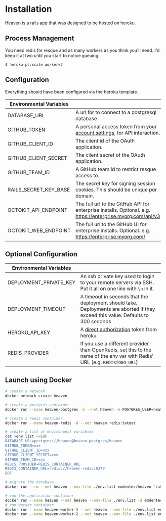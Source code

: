 # Installation

Heaven is a rails app that was designed to be hosted on heroku.

## Process Management

You need redis for resque and as many workers as you think you'll need. I'd keep it at two until you start to notice queuing.

    $ heroku ps:scale worker=2

## Configuration

Everything should have been configured via the heroku template.

| Environmental Variables |                                                 |
|-------------------------|-------------------------------------------------|
| DATABASE_URL            | A uri for to connect to a postgresql database.  |
| GITHUB_TOKEN            | A personal access token from your [account settings][16], for API interaction.    |
| GITHUB_CLIENT_ID        | The client id of the OAuth application.         |
| GITHUB_CLIENT_SECRET    | The client secret of the OAuth application.     |
| GITHUB_TEAM_ID          | A GitHub team id to restrict resque access to.  |
| RAILS_SECRET_KEY_BASE   | The secret key for signing session cookies. This should be unique per domain.               |
| OCTOKIT_API_ENDPOINT    | The full url to the GitHub API for enterprise installs. Optional. e.g. https://enterprise.myorg.com/api/v3 |
| OCTOKIT_WEB_ENDPOINT    | The full url to the GitHub UI for enterprise installs. Optional. e.g. https://enterprise.myorg.com/ |


## Optional Configuration

| Environmental Variables |                                                 |
|-------------------------|-------------------------------------------------|
| DEPLOYMENT_PRIVATE_KEY  | An ssh private key used to login to your remote servers via SSH. Put it all on one line with    `\n` in it.|
| DEPLOYMENT_TIMEOUT      | A timeout in seconds that the deployment should take. Deployments are aborted if they exceed   this value. Defaults to 300 seconds |
| HEROKU_API_KEY          | A [direct authorization][17] token from heroku  |
| REDIS_PROVIDER          | If you use a different provider than OpenRedis, set this to the name of the env var with Redis' URL (e.g. `REDISTOGO_URL`) |

## Launch using Docker

```bash
# create a network
docker network create heaven

# create a postgres container
docker run --name heaven-postgres -d --net heaven -e POSTGRES_USER=heaven postgres:latest

# create a redis container
docker run --name heaven-redis -d --net heaven redis:latest

# create a list of environment variables
cat >env.list <<EOF
DATABASE_URL=postgres://heaven@heaven-postgres/heaven
GITHUB_TOKEN=xxx
GITHUB_CLIENT_ID=xxx
GITHUB_CLIENT_SECRET=xxx
GITHUB_TEAM_ID=xxx
REDIS_PROVIDER=REDIS_CONTAINER_URL
REDIS_CONTAINER_URL=redis://heaven-redis:6379
EOF

# migrate the database
docker run --rm --net heaven --env-file ./env.list emdentec/heaven "rake" "db:migrate"

# run the application container
docker run --name heaven --net heaven --env-file ./env.list -d emdentec/heaven
# run worker container
docker run --name heaven-worker-1 --net heaven --env-file ./env.list emdentec/heaven "rake" "resque:work" "QUEUE=*"
docker run --name heaven-worker-2 --net heaven --env-file ./env.list emdentec/heaven "rake" "resque:work" "QUEUE=*"
```

[1]: http://developer.github.com/v3/repos/deployments/
[2]: https://github.com/blog/1778-webhooks-level-up
[3]: https://github.com/resque/resque
[4]: https://gist.github.com/
[5]: https://developer.github.com/v3/repos/deployments/#create-a-deployment
[6]: https://developer.github.com/v3/repos/deployments/#create-a-deployment-status
[7]: https://campfirenow.com/
[8]: https://www.hipchat.com/
[9]: https://slack.com/
[10]: http://www.fabfile.org/
[11]: http://www.getchef.com/
[12]: http://puppetlabs.com/
[13]: https://devcenter.heroku.com/articles/build-and-release-using-the-api
[14]: https://developer.github.com/v3/repos/contents/#get-archive-link
[15]: http://capistranorb.com/
[16]: https://github.com/settings/applications
[17]: https://devcenter.heroku.com/articles/oauth#direct-authorization
[18]: https://www.phusionpassenger.com/
[19]: https://devcenter.heroku.com/articles/releases
[20]: https://github.com/ddollar/heroku-buildpack-multi
